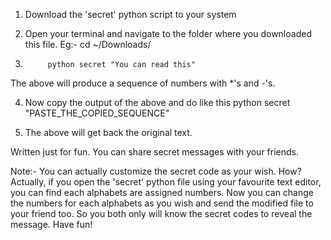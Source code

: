 1. Download the 'secret' python script to your system

2. Open your terminal and navigate to the folder where you downloaded this file.
   Eg:- cd ~/Downloads/

3.			python secret "You can read this"

The above will produce a sequence of numbers with *'s and -'s.

4. Now copy the output of the above and do like this
	python secret "PASTE_THE_COPIED_SEQUENCE"

5. The above will get back the original text.

Written just for fun. You can share secret messages with your friends.

Note:- You can actually customize the secret code as your wish.
How? Actually, if you open the 'secret' python file using your favourite text editor, you can find each alphabets are assigned numbers.
Now you can change the numbers for each alphabets as you wish and send the modified file to your friend too. So you both only will know the secret codes to reveal the message. Have fun! 